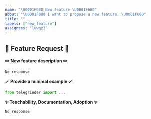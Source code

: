 ```yaml
---
name: "\U0001F680 New feature \U0001F680"
about: "\U0001F680 I want to propose a new feature. \U0001F680"
title: ""
labels: ["new_feature"]
assignees: "luwqz1"
---
```


## 🚀 Feature Request 🚀

**✏️ New feature description ✏️**
<!-- A clear and concise description. -->
```
No response
```

**🪄 Provide a minimal example 🪄**
<!-- A small code sample that will demonstrate your feature. -->
```python
from telegrinder import ...
```

**✨ Teachability, Documentation, Adoption ✨**
<!-- If you can, explain how users will be able to use this and possibly write out a version the docs. -->
```
No response
```
